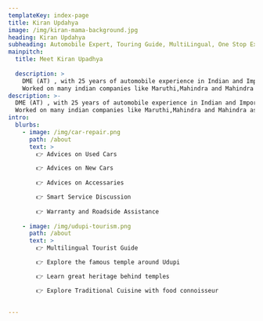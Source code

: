 ```yaml
---
templateKey: index-page
title: Kiran Updahya
image: /img/kiran-mama-background.jpg
heading: Kiran Updahya
subheading: Automobile Expert, Touring Guide, MultiLingual, One Stop Expert 
mainpitch:
  title: Meet Kiran Upadhya
  
  description: >
    DME (AT) , with 25 years of automobile experience in Indian and Imported Cars.
    Worked on many indian companies like Maruthi,Mahindra and Mahindra as well as in companies of gulf countries.
description: >-
  DME (AT) , with 25 years of automobile experience in Indian and Imported Cars.
  Worked on many indian companies like Maruthi,Mahindra and Mahindra as well as in companies of gulf countries.
intro:
  blurbs:
    - image: /img/car-repair.png
      path: /about
      text: >
        👉 Advices on Used Cars

        👉 Advices on New Cars
        
        👉 Advices on Accessaries

        👉 Smart Service Discussion
        
        👉 Warranty and Roadside Assistance
        
    - image: /img/udupi-tourism.png
      path: /about
      text: >
        👉 Multilingual Tourist Guide

        👉 Explore the famous temple around Udupi

        👉 Learn great heritage behind temples

        👉 Explore Traditional Cuisine with food connoisseur

  
---
```

